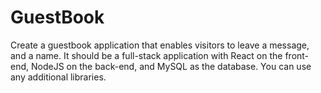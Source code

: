 # GuestBook
Create a guestbook application that enables visitors to leave a message, and a name. It should be a full-stack application with React on the front-end, NodeJS on the back-end, and MySQL as the database. You can use any additional libraries.
